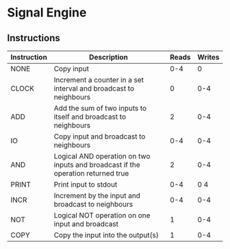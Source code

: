 # Signal Engine

## Instructions

| Instruction | Description                                                                      | Reads  | Writes |
| ----------- | -------------------------------------------------------------------------------- | ------ | ------ |
| NONE        | Copy input                                                                       | 0-4    | 0      |
| CLOCK       | Increment a counter in a set interval and broadcast to neighbours                | 0      | 0-4    |
| ADD         | Add the sum of two inputs to itself and broadcast to neighbours                  | 2      | 0-4    |
| IO          | Copy input and broadcast to neighbours                                           | 0-4    | 0-4    |
| AND         | Logical AND operation on two inputs and broadcast if the operation returned true | 2      | 0-4    |
| PRINT       | Print input to stdout                                                            | 0-4    | 0 4    |
| INCR        | Increment by the input and broadcast to neighbours                               | 0-4    | 0-4    |
| NOT         | Logical NOT operation on one input and broadcast                                 | 1      | 0-4    |
| COPY        | Copy the input into the output(s)                                                | 1      | 0-4    |
